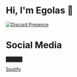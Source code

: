 <h1>Hi, I'm Egolas 👋</h1>


<div>
  
[![Discord Presence](https://lanyard-profile-readme.vercel.app/api/705355571209175071)](https://discord.com/users/705355571209175071)
  
</div>

<h1>Social Media</h1>
  
<a style="background: #272727 !important;
    border:none !important;
    box-shadow: 0 3px 1px -2px rgb(0 0 0 / 20%), 0 2px 2px 0 rgb(0 0 0 / 14%), 0 1px 5px 0 rgb(0 0 0 / 12%);" type="button" class="btn btn-dark" href="https://discord.com/users/705355571209175071" target="_blank"><i class="fab fa-discord"></i>  Discord</a>
         
<a type="button" class="btn mt-2 btn-dark" href="https://open.spotify.com/user/2f21h46p16gob29xihp33molx?si=kjKGxIxHT8ehHt-20zUEFw&utm_source=copy-link&dl_branch=1" target="_blank"><i class="fab fa-spotify"></i>  Spotify</a>
